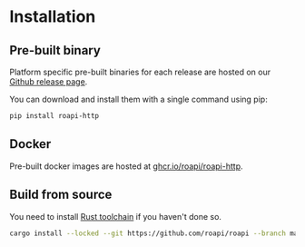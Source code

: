 # Installation

## Pre-built binary

Platform specific pre-built binaries for each release are hosted on our [Github
release page](https://github.com/roapi/roapi/releases).

You can download and install them with a single command using pip:

```bash
pip install roapi-http
```

## Docker

Pre-built docker images are hosted at
[ghcr.io/roapi/roapi-http](https://github.com/orgs/roapi/packages/container/package/roapi-http).


## Build from source

You need to install [Rust toolchain](https://rustup.rs/) if you haven't done so.

```bash
cargo install --locked --git https://github.com/roapi/roapi --branch main --bins roapi-http
```

